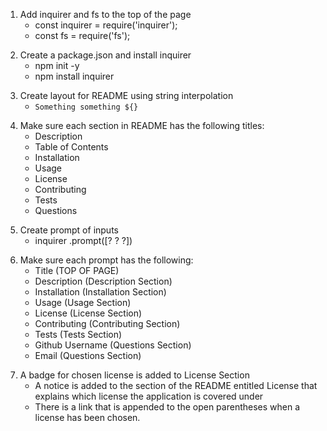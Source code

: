 <!-- DONE --> 
1. Add inquirer and fs to the top of the page
    - const inquirer = require('inquirer');
    - const fs = require('fs');
<!-- DONE -->
2. Create a package.json and install inquirer
    - npm init -y
    - npm install inquirer
<!-- DONE -->
3. Create layout for README using string interpolation
    - `Something something ${}`
<!-- DONE -->
4. Make sure each section in README has the following titles:
    - Description
    - Table of Contents
    - Installation
    - Usage
    - License
    - Contributing 
    - Tests
    - Questions
<!-- DONE -->
5. Create prompt of inputs
    - inquirer .prompt([? ? ?])
<!-- DONE -->
6. Make sure each prompt has the following:
    - Title (TOP OF PAGE)
    - Description (Description Section)
    - Installation  (Installation Section)
    - Usage (Usage Section)
    - License (License Section)
    - Contributing (Contributing Section)
    - Tests (Tests Section)
    - Github Username (Questions Section)
    - Email (Questions Section)
<!-- DONE -->
7. A badge for chosen license is added to License Section
    - A notice is added to the section of the README entitled License that explains which license the application is covered under
    - There is a link that is appended to the open parentheses when a license has been chosen.
